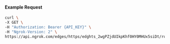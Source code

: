 <!-- Code generated for API Clients. DO NOT EDIT. -->

#### Example Request

```bash
curl \
-X GET \
-H "Authorization: Bearer {API_KEY}" \
-H "Ngrok-Version: 2" \
https://api.ngrok.com/edges/https/edghts_2wgPZjdUIkpKhf0HY0MHUx5siDt/routes/edghtsrt_2wgPZjNQTmyGeamZLv0crJf94pK/ip_restriction
```
